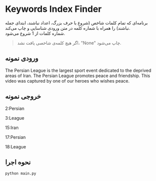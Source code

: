 # Keywords Index Finder

برنامه‌ای که تمام کلمات شاخص (شروع با حرف بزرگ، اعداد نباشند، ابتدای جمله نباشند) را همراه با شماره کلمه در متن ورودی شناسایی و چاپ می‌کند.  
شماره کلمات از 1 شروع می‌شود.

> اگر هیچ کلمه‌ی شاخصی یافت نشد، "None" چاپ می‌شود.

## ورودی نمونه
The Persian League is the largest sport event dedicated to the deprived areas of Iran. The Persian League promotes peace and friendship. This video was captured by one of our heroes who wishes peace.


## خروجی نمونه
2:Persian

3:League

15:Iran

17:Persian

18:League


## نحوه اجرا

```bash
python main.py
